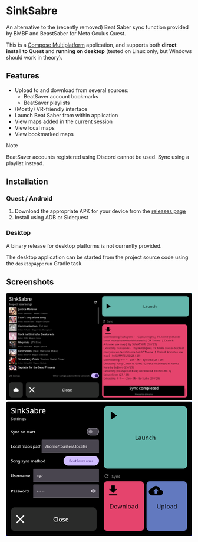 # SinkSabre

An alternative to the (recently removed) Beat Saber sync function provided by BMBF and BeastSaber for ~~Meta~~ Oculus Quest.

This is a [Compose Multiplatform](https://github.com/JetBrains/compose-multiplatform) application, and supports both **direct install to Quest** and **running on desktop** (tested on Linux only, but Windows should work in theory).

## Features
- Upload to and download from several sources:
    - BeatSaver account bookmarks
    - BeatSaver playlists
- (Mostly) VR-friendly interface
- Launch Beat Saber from within application
- View maps added in the current session
- View local maps
- View bookmarked maps

> [!NOTE]
> BeatSaver accounts registered using Discord cannot be used. Sync using a playlist instead.

## Installation

### Quest / Android

1. Download the appropriate APK for your device from the [releases page](https://github.com/toasterofbread/sinksabre/releases)
2. Install using ADB or Sidequest

### Desktop

A binary release for desktop platforms is not currently provided.

The desktop application can be started from the project source code using the `desktopApp:run` Gradle task.

## Screenshots

![](readme/screenshot0.png)
![](readme/screenshot1.png)
